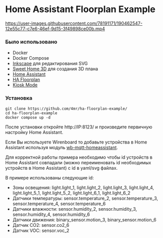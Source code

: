 # Home Assistant Floorplan Example

https://user-images.githubusercontent.com/78191171/190462547-12e55c77-c7e6-46ef-9d15-3f49898ce00b.mp4

### Было использовано

* Docker 
* Docker Compose
* [Inkscape](https://inkscape.org/) для редактирования SVG
* [Sweet Home 3D](https://www.sweethome3d.com/) для создания 3D плана
* [Home Assistant](https://www.home-assistant.io/)
* [HA Floorplan](https://github.com/ExperienceLovelace/ha-floorplan/)
* [Kiosk Mode](https://github.com/maykar/kiosk-mode)

### Установка

```
git clone https://github.com/4mr/ha-floorplan-example/
cd ha-floorplan-example
docker compose up -d
```

После установки откройте http://IP:8123/ и произведите первичную настройку Home Assistant.

Если Вы используете Wirenboard то добавьте устройства в Home Assistant используя модуль [wb-mqtt-homeassistant](https://github.com/4mr/wb-mqtt-homeassistant).

Для корректной работы примера необходимо чтобы id устройств в Home Assistant совпадали (можно переименовать id необходимых устройств в Home Assistant) с id в yaml/svg файлах.

В примере использованы следующие id:
* Зоны освещения: light.light_1, light.light_2, light.light_3, light.light_4, light.light_5_1, light.light_5_2, light.light_6_1, light.light_6_2
* Датчики температуры: sensor.temperature_2, sensor.temperature_3, sensor.temperature_4, sensor.temperature_6
* Датчики влажности: sensor.humidity_2, sensor.humidity_3, sensor.humidity_4, sensor.humidity_6
* Датчики движения: binary_sensor.motion_3, binary_sensor.motion_6
* Датчик CO2: sensor.co2_6
* Датчик VOC: sensor.voc_2
